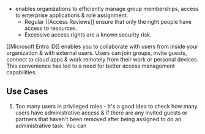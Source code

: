 - enables organizations to efficiently manage group memberships, access to enterprise applications & role assignment. 
	- Regular [[Access Reviews]] ensure that only the right people have access to resources. 
	- Excessive access rights are a known security risk.

[[Microsoft Entra ID]] enables you to collaborate with users from inside your organization & with external users. Users can join groups, invite guests, connect to cloud apps & work remotely from their work or personal devices. This convenience has led to a need for better access management capabilities.
## Use Cases
1. Too many users in privileged roles - It's a good idea to check how many users have administrative access & if there are any invited guests or partners that haven't been removed after being assigned to do an administrative task. You can